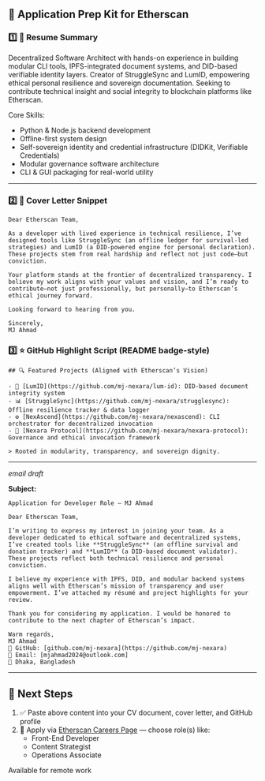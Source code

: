 ## 🧩 Application Prep Kit for Etherscan

### 1️⃣ 🔖 Resume Summary

Decentralized Software Architect with hands-on experience in building modular CLI tools, IPFS-integrated document systems, and DID-based verifiable identity layers. Creator of StruggleSync and LumID, empowering ethical personal resilience and sovereign documentation. Seeking to contribute technical insight and social integrity to blockchain platforms like Etherscan.

Core Skills:
- Python & Node.js backend development
- Offline-first system design
- Self-sovereign identity and credential infrastructure (DIDKit, Verifiable Credentials)
- Modular governance software architecture
- CLI & GUI packaging for real-world utility

---

### 2️⃣ 💌 Cover Letter Snippet

```
Dear Etherscan Team,

As a developer with lived experience in technical resilience, I’ve designed tools like StruggleSync (an offline ledger for survival-led strategies) and LumID (a DID-powered engine for personal declaration). These projects stem from real hardship and reflect not just code—but conviction.

Your platform stands at the frontier of decentralized transparency. I believe my work aligns with your values and vision, and I’m ready to contribute—not just professionally, but personally—to Etherscan’s ethical journey forward.

Looking forward to hearing from you.

Sincerely,  
MJ Ahmad
```

### 3️⃣ ⭐ GitHub Highlight Script (README badge-style)

```
## 🔍 Featured Projects (Aligned with Etherscan’s Vision)

- 🔐 [LumID](https://github.com/mj-nexara/lum-id): DID-based document integrity system  
- 📊 [StruggleSync](https://github.com/mj-nexara/strugglesync): Offline resilience tracker & data logger  
- ⚙️ [NexAscend](https://github.com/mj-nexara/nexascend): CLI orchestrator for decentralized invocation  
- 📁 [Nexara Protocol](https://github.com/mj-nexara/nexara-protocol): Governance and ethical invocation framework

> Rooted in modularity, transparency, and sovereign dignity.
```

---
*email draft*

**Subject:** 
```
Application for Developer Role – MJ Ahmad
```
```
Dear Etherscan Team,

I’m writing to express my interest in joining your team. As a developer dedicated to ethical software and decentralized systems, I’ve created tools like **StruggleSync** (an offline survival and donation tracker) and **LumID** (a DID-based document validator). These projects reflect both technical resilience and personal conviction.

I believe my experience with IPFS, DID, and modular backend systems aligns well with Etherscan’s mission of transparency and user empowerment. I’ve attached my résumé and project highlights for your review.

Thank you for considering my application. I would be honored to contribute to the next chapter of Etherscan’s impact.

Warm regards,  
MJ Ahmad  
📂 GitHub: [github.com/mj-nexara](https://github.com/mj-nexara)  
📧 Email: [mjahmad2024@outlook.com]  
📍 Dhaka, Bangladesh
```
---

## 🚀 Next Steps

1. ✅ Paste above content into your CV document, cover letter, and GitHub profile  
2. 📨 Apply via [Etherscan Careers Page](https://etherscan.io/careers) — choose role(s) like:
   - Front-End Developer  
   - Content Strategist  
   - Operations Associate  

Available for remote work
